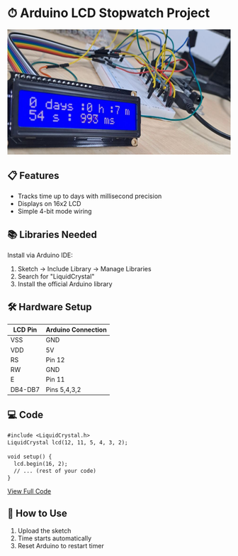 # ⏱ Arduino LCD Stopwatch Project

[![Stopwatch Demo](Assets/stopwatchshowcase.png)](Assets/stopwatch.mp4)

## 📋 Features
- Tracks time up to days with millisecond precision
- Displays on 16x2 LCD
- Simple 4-bit mode wiring

## 📚 Libraries Needed
Install via Arduino IDE:
1. Sketch → Include Library → Manage Libraries
2. Search for "LiquidCrystal"
3. Install the official Arduino library

## 🛠 Hardware Setup

| LCD Pin | Arduino Connection |
|---------|--------------------|
| VSS     | GND                |
| VDD     | 5V                 |
| RS      | Pin 12             |
| RW      | GND                |
| E       | Pin 11             |
| DB4-DB7 | Pins 5,4,3,2       |

## 💻 Code
```arduino
#include <LiquidCrystal.h>
LiquidCrystal lcd(12, 11, 5, 4, 3, 2);

void setup() {
  lcd.begin(16, 2);
  // ... (rest of your code)
}
```
[View Full Code](Arduino/lcd_stopwatch.ino)

## 🔌 How to Use
1. Upload the sketch
2. Time starts automatically
3. Reset Arduino to restart timer
